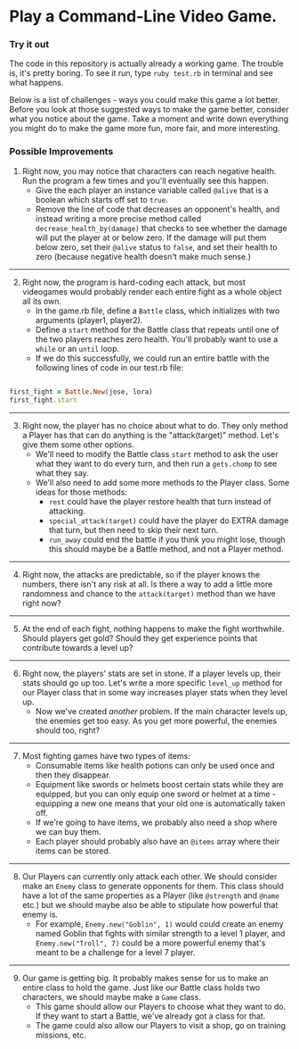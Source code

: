 # Play a Command-Line Video Game.

### Try it out

The code in this repository is actually already a working game. The trouble is, it's pretty boring. To see it run, type `ruby test.rb` in terminal and see what happens.

Below is a list of challenges - ways you could make this game a lot better. Before you look at those suggested ways to make the game better, consider what you notice about the game. Take a moment and write down everything you might do to make the game more fun, more fair, and more interesting.

### Possible Improvements

1. Right now, you may notice that characters can reach negative health. Run the program a few times and you'll eventually see this happen.
    * Give the each player an instance variable called `@alive` that is a boolean which starts off set to `true`.
    * Remove the line of code that decreases an opponent's health, and instead writing a more precise method called `decrease_health_by(damage)` that checks to see whether the damage will put the player at or below zero. If the damage will put them below zero, set their `@alive` status to `false`, and set their health to zero (because negative health doesn't make much sense.)
---

2. Right now, the program is hard-coding each attack, but most videogames would probably render each entire fight as a whole object all its own.
    * In the game.rb file, define a `Battle` class, which initializes with two arguments (player1, player2).
    * Define a `start` method for the Battle class that repeats until one of the two players reaches zero health. You'll probably want to use a `while` or an `until` loop.
    * If we do this successfully, we could run an entire battle with the following lines of code in our test.rb file:
  ```ruby

  first_fight = Battle.New(jose, lora)
  first_fight.start

  ```
---

3. Right now, the player has no choice about what to do. They only method a Player has that can do anything is the "attack(target)" method. Let's give them some other options.
    * We'll need to modify the Battle class `start` method to ask the user what they want to do every turn, and then run a `gets.chomp` to see what they say.
    * We'll also need to add some more methods to the Player class. Some ideas for those methods:
      * `rest` could have the player restore health that turn instead of attacking.
      * `special_attack(target)` could have the player do EXTRA damage that turn, but then need to skip their next turn.
      * `run_away` could end the battle if you think you might lose, though this should maybe be a Battle method, and not a Player method.
---

4. Right now, the attacks are predictable, so if the player knows the numbers, there isn't any risk at all. Is there a way to add a little more randomness and chance to the `attack(target)` method than we have right now?
---

5. At the end of each fight, nothing happens to make the fight worthwhile. Should players get gold? Should they get experience points that contribute towards a level up?
---

6. Right now, the players' stats are set in stone. If a player levels up, their stats should go up too. Let's write a more specific `level_up` method for our Player class that in some way increases player stats when they level up.
    * Now we've created *another* problem. If the main character levels up, the enemies get too easy. As you get more powerful, the enemies should too, right?
---

7. Most fighting games have two types of items:
    * Consumable items like health potions can only be used once and then they disappear.
    * Equipment like swords or helmets boost certain stats while they are equipped, but you can only equip one sword or helmet at a time - equipping a new one means that your old one is automatically taken off.
    * If we're going to have items, we probably also need a shop where we can buy them.
    * Each player should probably also have an `@items` array where their items can be stored.
---

8. Our Players can currently only attack each other. We should consider make an `Enemy` class to generate opponents for them. This class should have a lot of the same properties as a Player (like `@strength` and `@name` etc.) but we should maybe also be able to stipulate how powerful that enemy is.
    * For example, `Enemy.new("Goblin", 1)` would could create an enemy named Goblin that fights with similar strength to a level 1 player, and `Enemy.new("Troll", 7)` could be a more powerful enemy that's meant to be a challenge for a level 7 player.
---

9. Our game is getting big. It probably makes sense for us to make an entire class to hold the game. Just like our Battle class holds two characters, we should maybe make a `Game` class.
    * This game should allow our Players to choose what they want to do. If they want to start a Battle, we've already got a class for that.
    * The game could also allow our Players to visit a shop, go on training missions, etc.
